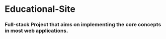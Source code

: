 # Educational-Site
### Full-stack Project that aims on implementing the core concepts in most web applications.
